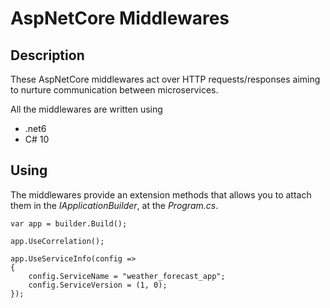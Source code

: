 # AspNetCore Middlewares

## Description
These AspNetCore middlewares act over HTTP requests/responses aiming to nurture communication between microservices.

All the middlewares are written using
- .net6
- C# 10


## Using
The middlewares provide an extension methods that allows you to attach them in the _IApplicationBuilder_, at the _Program.cs_.
```
var app = builder.Build();

app.UseCorrelation();

app.UseServiceInfo(config =>
{
    config.ServiceName = "weather_forecast_app";
    config.ServiceVersion = (1, 0);
});
```